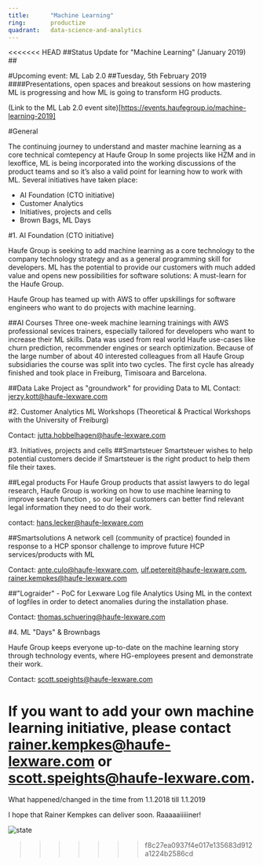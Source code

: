 ```yaml
---
title:      "Machine Learning"
ring:       productize
quadrant:   data-science-and-analytics
---
```



<<<<<<< HEAD
##Status Update for "Machine Learning" (January 2019) ##



#Upcoming event: ML Lab 2.0 
##Tuesday, 5th February 2019
####Presentations, open spaces and breakout sessions on how mastering ML is progressing and how ML is going to transform HG products.

 (Link to the ML Lab 2.0 event site)[https://events.haufegroup.io/machine-learning-2019]

#General

The continuing journey to understand and master machine learning as a core technical comtepency at Haufe Group
In some projects like HZM and in lexoffice, ML is being incorporated into the working discussions of the product teams and so it’s also a valid point for learning how to work with ML. 
Several initiatives have taken place:
-	AI Foundation (CTO initiative) 
-	Customer Analytics
-	Initiatives, projects and cells
-	Brown Bags, ML Days

#1. AI Foundation (CTO initiative)

Haufe Group is seeking to add machine learning as a core technology to the company technology strategy and as a general programming skill for developers. ML has the potential to provide our customers with much added value and opens new possibilities for software solutions: A must-learn for the Haufe Group. 

Haufe Group has teamed up with AWS to offer upskillings for software engineers who want to do projects with machine learning.

##AI Courses
Three one-week machine learning trainings with AWS professional sevices trainers, especially tailored for developers who want to increase  their ML skills. Data was used from real world Haufe use-cases like churn prediction, recommender engines or search optimization. 
Because of the large number of about 40 interested colleagues from all Haufe Group subsidiaries the course was split into two cycles. The first cycle has already finished and took place in Freiburg, Timisoara and Barcelona. 

##Data Lake 
Project as "groundwork" for providing Data to ML
Contact: jerzy.kott@haufe-lexware.com

#2. Customer Analytics
ML Workshops (Theoretical & Practical Workshops with the University of Freiburg)

Contact: jutta.hobbelhagen@haufe-lexware.com

#3. Initiatives, projects and cells
##Smartsteuer
Smartsteuer wishes to help potential customers decide if Smartsteuer is the right product to help them file their taxes. 

##Legal products
For Haufe Group products that assist lawyers to do legal research, Haufe Group is working on how to use machine learning to improve search function , so our legal customers can better find relevant legal information they need to do their work.

contact: hans.lecker@haufe-lexware.com

##Smartsolutions
A network cell (community of practice) founded in response to a HCP sponsor challenge to improve future HCP services/products with ML

Contact: ante.culo@haufe-lexware.com, ulf.petereit@haufe-lexware.com, rainer.kempkes@haufe-lexware.com

##"Lograider" - PoC for Lexware Log file Analytics
Using ML in the context of logfiles in order to detect anomalies during the installation phase.

Contact: thomas.schuering@haufe-lexware.com

#4. ML "Days" & Brownbags 

Haufe Group keeps everyone up-to-date on the machine learning story through technology events, where HG-employees present and demonstrate their work. 

Contact: scott.speights@haufe-lexware.com


If you want to add your own machine learning initiative, please contact rainer.kempkes@haufe-lexware.com or scott.speights@haufe-lexware.com.
=======
What happened/changed in the time from 1.1.2018 till 1.1.2019

I hope that Rainer Kempkes can deliver soon. Raaaaaiiiiiner!


![state](./../assets/images/waiting-for-action.png)
>>>>>>> f8c27ea0937f4e017e135683d912a1224b2586cd
